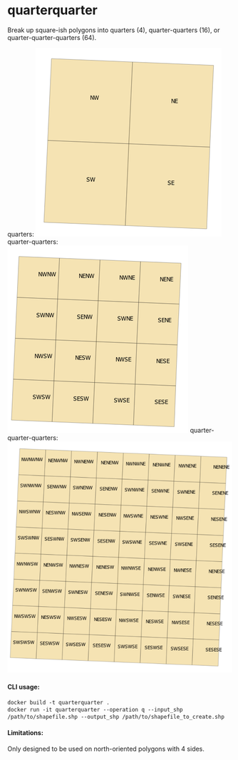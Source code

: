 quarterquarter
==============

Break up square-ish polygons into quarters (4), quarter-quarters (16), or quarter-quarter-quarters (64).

quarters:
![quarters.png](quarters.png)
quarter-quarters:
![quarter_quarters.png](quarter_quarters.png)
quarter-quarter-quarters:
![quarter_quarter_quarters.png](quarter_quarter_quarters.png)

#### CLI usage:
```
docker build -t quarterquarter .
docker run -it quarterquarter --operation q --input_shp /path/to/shapefile.shp --output_shp /path/to/shapefile_to_create.shp
```

#### Limitations:
Only designed to be used on north-oriented polygons with 4 sides.